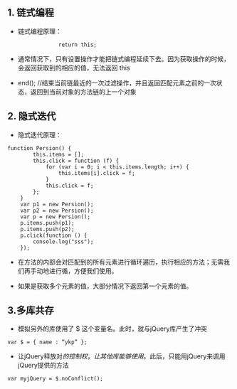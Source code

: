 ## 1. 链式编程
+ 链式编程原理：
```
                return this;
```                
+ 通常情况下，只有设置操作才能把链式编程延续下去。因为获取操作的时候，会返回获取到的相应的值，无法返回 this

+ end(); //结束当前链最近的一次过滤操作，并且返回匹配元素之前的一次状态，返回到当前对象的方法链的上一个对象

## 2. 隐式迭代
+ 隐式迭代原理：
```
function Persion() {
        this.items = [];
        this.click = function (f) {
            for (var i = 0; i < this.items.length; i++) {
                this.items[i].click = f;
            }
            this.click = f;
        };
    }
    var p1 = new Persion();
    var p2 = new Persion();
    var p = new Persion();
    p.items.push(p1);
    p.items.push(p2);
    p.click(function () {
        console.log("sss");
    });
```
+ 在方法的内部会对匹配到的所有元素进行循环遍历，执行相应的方法；无需我们再手动地进行循，方便我们使用。

+ 如果是获取多个元素的值，大部分情况下返回第一个元素的值。

## 3.多库共存
+ 模拟另外的库使用了 $ 这个变量名。此时，就与jQuery库产生了冲突  
```
var $ = { name : “ykp” };
```
+ 让jQuery释放对$的控制权，让其他库能够使用$。此后，只能用jQuery来调用jQuery提供的方法
```
var myjQuery = $.noConflict();
```

